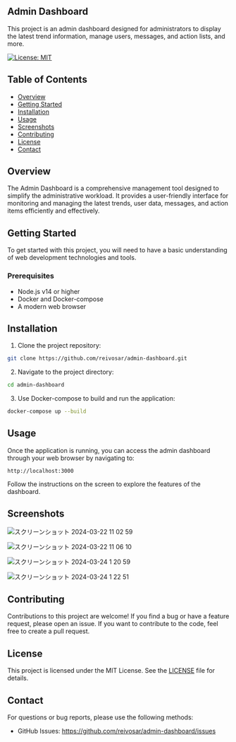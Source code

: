 ## Admin Dashboard

This project is an admin dashboard designed for administrators to display the latest trend information, manage users, messages, and action lists, and more.

[![License: MIT](https://img.shields.io/badge/License-MIT-green.svg)](https://opensource.org/licenses/MIT)

## Table of Contents

- [Overview](#overview)
- [Getting Started](#getting-started)
- [Installation](#installation)
- [Usage](#usage)
- [Screenshots](#screenshots)
- [Contributing](#contributing)
- [License](#license)
- [Contact](#contact)

## Overview

The Admin Dashboard is a comprehensive management tool designed to simplify the administrative workload. It provides a user-friendly interface for monitoring and managing the latest trends, user data, messages, and action items efficiently and effectively.

## Getting Started

To get started with this project, you will need to have a basic understanding of web development technologies and tools.

### Prerequisites

- Node.js v14 or higher
- Docker and Docker-compose
- A modern web browser

## Installation

1. Clone the project repository:

```bash
git clone https://github.com/reivosar/admin-dashboard.git
```

2. Navigate to the project directory:

```bash
cd admin-dashboard
```

3. Use Docker-compose to build and run the application:

```bash
docker-compose up --build
```

## Usage

Once the application is running, you can access the admin dashboard through your web browser by navigating to:

```
http://localhost:3000
```

Follow the instructions on the screen to explore the features of the dashboard.

## Screenshots
![スクリーンショット 2024-03-22 11 02 59](https://github.com/reivosar/admin-dashboard/assets/2153822/d39e88fd-b1bd-4434-aed7-980d6acbe0b4)

![スクリーンショット 2024-03-22 11 06 10](https://github.com/reivosar/admin-dashboard/assets/2153822/ba1dd6c2-30ec-4689-8448-cc506e206b73)

![スクリーンショット 2024-03-24 1 20 59](https://github.com/reivosar/admin-dashboard/assets/2153822/512000be-a83c-49bc-8ad4-b5c147c75386)

![スクリーンショット 2024-03-24 1 22 51](https://github.com/reivosar/admin-dashboard/assets/2153822/82c6f55e-6dc9-470d-be64-05a2b5159d0b)

## Contributing

Contributions to this project are welcome! If you find a bug or have a feature request, please open an issue. If you want to contribute to the code, feel free to create a pull request.

## License

This project is licensed under the MIT License. See the [LICENSE](LICENSE) file for details.

## Contact

For questions or bug reports, please use the following methods:

- GitHub Issues: https://github.com/reivosar/admin-dashboard/issues
